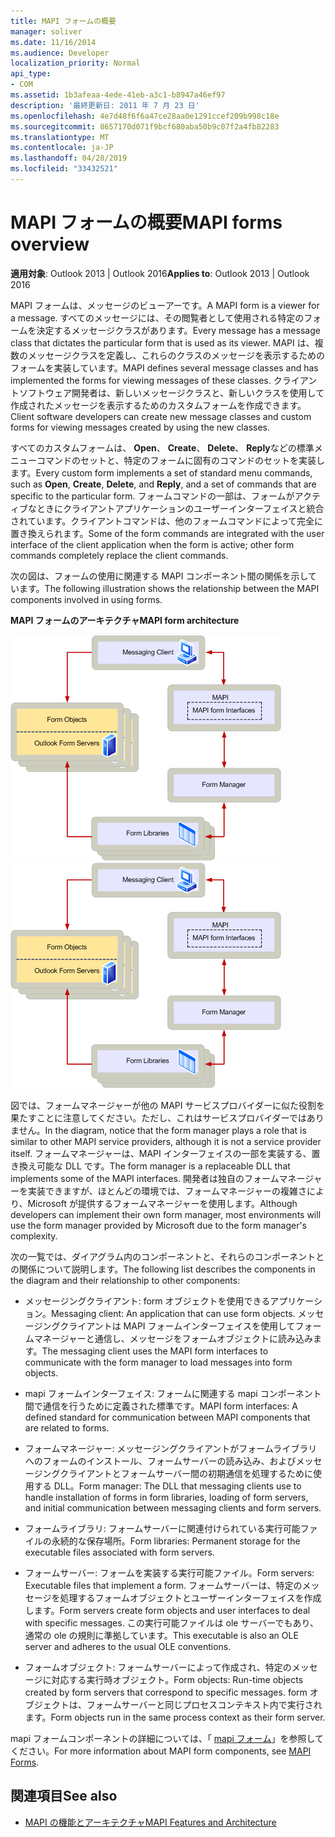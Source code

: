 ```yaml
---
title: MAPI フォームの概要
manager: soliver
ms.date: 11/16/2014
ms.audience: Developer
localization_priority: Normal
api_type:
- COM
ms.assetid: 1b3afeaa-4ede-41eb-a3c1-b8947a46ef97
description: '最終更新日: 2011 年 7 月 23 日'
ms.openlocfilehash: 4e7d48f6f6a47ce28aa0e1291ccef209b998c18e
ms.sourcegitcommit: 8657170d071f9bcf680aba50b9c07f2a4fb82283
ms.translationtype: MT
ms.contentlocale: ja-JP
ms.lasthandoff: 04/28/2019
ms.locfileid: "33432521"
---
```

# <a name="mapi-forms-overview"></a><span data-ttu-id="1c1c2-103">MAPI フォームの概要</span><span class="sxs-lookup"><span data-stu-id="1c1c2-103">MAPI forms overview</span></span>
  
<span data-ttu-id="1c1c2-104">**適用対象**: Outlook 2013 | Outlook 2016</span><span class="sxs-lookup"><span data-stu-id="1c1c2-104">**Applies to**: Outlook 2013 | Outlook 2016</span></span> 
  
<span data-ttu-id="1c1c2-105">MAPI フォームは、メッセージのビューアーです。</span><span class="sxs-lookup"><span data-stu-id="1c1c2-105">A MAPI form is a viewer for a message.</span></span> <span data-ttu-id="1c1c2-106">すべてのメッセージには、その閲覧者として使用される特定のフォームを決定するメッセージクラスがあります。</span><span class="sxs-lookup"><span data-stu-id="1c1c2-106">Every message has a message class that dictates the particular form that is used as its viewer.</span></span> <span data-ttu-id="1c1c2-107">MAPI は、複数のメッセージクラスを定義し、これらのクラスのメッセージを表示するためのフォームを実装しています。</span><span class="sxs-lookup"><span data-stu-id="1c1c2-107">MAPI defines several message classes and has implemented the forms for viewing messages of these classes.</span></span> <span data-ttu-id="1c1c2-108">クライアントソフトウェア開発者は、新しいメッセージクラスと、新しいクラスを使用して作成されたメッセージを表示するためのカスタムフォームを作成できます。</span><span class="sxs-lookup"><span data-stu-id="1c1c2-108">Client software developers can create new message classes and custom forms for viewing messages created by using the new classes.</span></span>
  
<span data-ttu-id="1c1c2-109">すべてのカスタムフォームは、 **Open**、 **Create**、 **Delete**、 **Reply**などの標準メニューコマンドのセットと、特定のフォームに固有のコマンドのセットを実装します。</span><span class="sxs-lookup"><span data-stu-id="1c1c2-109">Every custom form implements a set of standard menu commands, such as **Open**, **Create**, **Delete**, and **Reply**, and a set of commands that are specific to the particular form.</span></span> <span data-ttu-id="1c1c2-110">フォームコマンドの一部は、フォームがアクティブなときにクライアントアプリケーションのユーザーインターフェイスと統合されています。クライアントコマンドは、他のフォームコマンドによって完全に置き換えられます。</span><span class="sxs-lookup"><span data-stu-id="1c1c2-110">Some of the form commands are integrated with the user interface of the client application when the form is active; other form commands completely replace the client commands.</span></span> 
  
<span data-ttu-id="1c1c2-111">次の図は、フォームの使用に関連する MAPI コンポーネント間の関係を示しています。</span><span class="sxs-lookup"><span data-stu-id="1c1c2-111">The following illustration shows the relationship between the MAPI components involved in using forms.</span></span> 
  
<span data-ttu-id="1c1c2-112">**MAPI フォームのアーキテクチャ**</span><span class="sxs-lookup"><span data-stu-id="1c1c2-112">**MAPI form architecture**</span></span>
  
<span data-ttu-id="1c1c2-113">![MAPI フォームのアーキテクチャ](media/forms01.gif "MAPI フォームのアーキテクチャ")</span><span class="sxs-lookup"><span data-stu-id="1c1c2-113">![MAPI form architecture](media/forms01.gif "MAPI form architecture")</span></span>
  
<span data-ttu-id="1c1c2-114">図では、フォームマネージャーが他の MAPI サービスプロバイダーに似た役割を果たすことに注意してください。ただし、これはサービスプロバイダーではありません。</span><span class="sxs-lookup"><span data-stu-id="1c1c2-114">In the diagram, notice that the form manager plays a role that is similar to other MAPI service providers, although it is not a service provider itself.</span></span> <span data-ttu-id="1c1c2-115">フォームマネージャーは、MAPI インターフェイスの一部を実装する、置き換え可能な DLL です。</span><span class="sxs-lookup"><span data-stu-id="1c1c2-115">The form manager is a replaceable DLL that implements some of the MAPI interfaces.</span></span> <span data-ttu-id="1c1c2-116">開発者は独自のフォームマネージャーを実装できますが、ほとんどの環境では、フォームマネージャーの複雑さにより、Microsoft が提供するフォームマネージャーを使用します。</span><span class="sxs-lookup"><span data-stu-id="1c1c2-116">Although developers can implement their own form manager, most environments will use the form manager provided by Microsoft due to the form manager's complexity.</span></span>
  
<span data-ttu-id="1c1c2-117">次の一覧では、ダイアグラム内のコンポーネントと、それらのコンポーネントとの関係について説明します。</span><span class="sxs-lookup"><span data-stu-id="1c1c2-117">The following list describes the components in the diagram and their relationship to other components:</span></span>
  
- <span data-ttu-id="1c1c2-118">メッセージングクライアント: form オブジェクトを使用できるアプリケーション。</span><span class="sxs-lookup"><span data-stu-id="1c1c2-118">Messaging client: An application that can use form objects.</span></span> <span data-ttu-id="1c1c2-119">メッセージングクライアントは MAPI フォームインターフェイスを使用してフォームマネージャーと通信し、メッセージをフォームオブジェクトに読み込みます。</span><span class="sxs-lookup"><span data-stu-id="1c1c2-119">The messaging client uses the MAPI form interfaces to communicate with the form manager to load messages into form objects.</span></span>
    
- <span data-ttu-id="1c1c2-120">mapi フォームインターフェイス: フォームに関連する mapi コンポーネント間で通信を行うために定義された標準です。</span><span class="sxs-lookup"><span data-stu-id="1c1c2-120">MAPI form interfaces: A defined standard for communication between MAPI components that are related to forms.</span></span>
    
- <span data-ttu-id="1c1c2-121">フォームマネージャー: メッセージングクライアントがフォームライブラリへのフォームのインストール、フォームサーバーの読み込み、およびメッセージングクライアントとフォームサーバー間の初期通信を処理するために使用する DLL。</span><span class="sxs-lookup"><span data-stu-id="1c1c2-121">Form manager: The DLL that messaging clients use to handle installation of forms in form libraries, loading of form servers, and initial communication between messaging clients and form servers.</span></span>
    
- <span data-ttu-id="1c1c2-122">フォームライブラリ: フォームサーバーに関連付けられている実行可能ファイルの永続的な保存場所。</span><span class="sxs-lookup"><span data-stu-id="1c1c2-122">Form libraries: Permanent storage for the executable files associated with form servers.</span></span>
    
- <span data-ttu-id="1c1c2-123">フォームサーバー: フォームを実装する実行可能ファイル。</span><span class="sxs-lookup"><span data-stu-id="1c1c2-123">Form servers: Executable files that implement a form.</span></span> <span data-ttu-id="1c1c2-124">フォームサーバーは、特定のメッセージを処理するフォームオブジェクトとユーザーインターフェイスを作成します。</span><span class="sxs-lookup"><span data-stu-id="1c1c2-124">Form servers create form objects and user interfaces to deal with specific messages.</span></span> <span data-ttu-id="1c1c2-125">この実行可能ファイルは ole サーバーでもあり、通常の ole の規則に準拠しています。</span><span class="sxs-lookup"><span data-stu-id="1c1c2-125">This executable is also an OLE server and adheres to the usual OLE conventions.</span></span>
    
- <span data-ttu-id="1c1c2-126">フォームオブジェクト: フォームサーバーによって作成され、特定のメッセージに対応する実行時オブジェクト。</span><span class="sxs-lookup"><span data-stu-id="1c1c2-126">Form objects: Run-time objects created by form servers that correspond to specific messages.</span></span> <span data-ttu-id="1c1c2-127">form オブジェクトは、フォームサーバーと同じプロセスコンテキスト内で実行されます。</span><span class="sxs-lookup"><span data-stu-id="1c1c2-127">Form objects run in the same process context as their form server.</span></span>
    
<span data-ttu-id="1c1c2-128">mapi フォームコンポーネントの詳細については、「 [mapi フォーム](mapi-forms.md)」を参照してください。</span><span class="sxs-lookup"><span data-stu-id="1c1c2-128">For more information about MAPI form components, see [MAPI Forms](mapi-forms.md).</span></span>
  
## <a name="see-also"></a><span data-ttu-id="1c1c2-129">関連項目</span><span class="sxs-lookup"><span data-stu-id="1c1c2-129">See also</span></span>

- [<span data-ttu-id="1c1c2-130">MAPI の機能とアーキテクチャ</span><span class="sxs-lookup"><span data-stu-id="1c1c2-130">MAPI Features and Architecture</span></span>](mapi-features-and-architecture.md)

